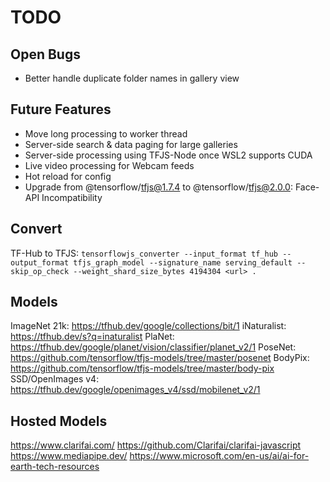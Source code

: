# TODO

## Open Bugs

- Better handle duplicate folder names in gallery view

## Future Features

- Move long processing to worker thread
- Server-side search & data paging for large galleries
- Server-side processing using TFJS-Node once WSL2 supports CUDA
- Live video processing for Webcam feeds
- Hot reload for config
- Upgrade from @tensorflow/tfjs@1.7.4 to @tensorflow/tfjs@2.0.0: Face-API Incompatibility

## Convert

TF-Hub to TFJS: `tensorflowjs_converter --input_format tf_hub --output_format tfjs_graph_model --signature_name serving_default --skip_op_check --weight_shard_size_bytes 4194304 <url> .`

## Models

ImageNet 21k: <https://tfhub.dev/google/collections/bit/1>
iNaturalist: <https://tfhub.dev/s?q=inaturalist>
PlaNet: <https://tfhub.dev/google/planet/vision/classifier/planet_v2/1>
PoseNet: <https://github.com/tensorflow/tfjs-models/tree/master/posenet>
BodyPix: <https://github.com/tensorflow/tfjs-models/tree/master/body-pix>
SSD/OpenImages v4: <https://tfhub.dev/google/openimages_v4/ssd/mobilenet_v2/1>

## Hosted Models

<https://www.clarifai.com/> <https://github.com/Clarifai/clarifai-javascript>
<https://www.mediapipe.dev/>
<https://www.microsoft.com/en-us/ai/ai-for-earth-tech-resources>
